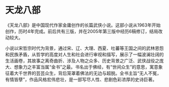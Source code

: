 # 天龙八部

《天龙八部》是中国现代作家金庸创作的长篇武侠小说。这部小说从1963年开始创作，历时4年完成。前后共有三版，并在2005年第三版中经历6稿修订，结局改动较大。

小说以宋哲宗时代为背景，通过宋、辽、大理、西夏、吐蕃等王国之间的武林恩怨和民族矛盾，从哲学的高度对人生和社会进行审视和描写，展示了一幅波澜壮阔的生活画卷，其故事之离奇曲折、涉及人物之众多、历史背景之广泛、武侠战役之庞大、想象力之丰富当属“金书”之最。书名出于佛经，有“世间众生”的意思，寓意象征着大千世界的芸芸众生，背后笼罩着佛法的无边与超脱。全书主旨“无人不冤，有情皆孽”，作品风格宏伟悲壮，是一部写尽人性、悲剧色彩浓厚的史诗巨著。